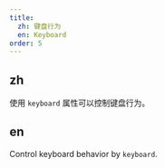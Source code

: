```yaml
---
title:
  zh: 键盘行为
  en: Keyboard
order: 5
---
```


## zh

使用 `keyboard` 属性可以控制键盘行为。

## en

Control keyboard behavior by `keyboard`.
